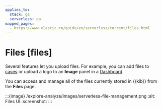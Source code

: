 ```yaml
---
applies_to:
  stack: ga
  serverless: ga
mapped_pages:
  - https://www.elastic.co/guide/en/serverless/current/files.html
---
```


# Files [files]

Several features let you upload files. For example, you can add files to [cases](../../solutions/observability/incident-management/cases.md) or upload a logo to an **Image** panel in a [Dashboard](../dashboards.md).

You can access and manage all of the files currently stored in {{kib}} from the **Files** page.

:::{image} /explore-analyze/images/serverless-file-management.png
:alt: Files UI
:screenshot:
:::
